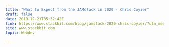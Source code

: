 ```yaml
---
title: "What to Expect from the JAMstack in 2020 - Chris Coyier"
draft: false
date: 2019-12-21T05:32:42Z
link: https://www.stackbit.com/blog/jamstack-2020-chris-coyier/?utm_medium=RSS&utm_source=hune
site: www.stackbit.com
topic: Webdev  

---
```

